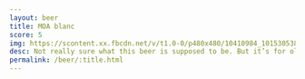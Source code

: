 ```yaml
---
layout: beer
title: MOA blanc
score: 5
img: https://scontent.xx.fbcdn.net/v/t1.0-0/p480x480/10410984_10153053839163745_7731660578628364886_n.jpg?oh=e68cb78a15c9fb3e8c338f03823fd380&oe=58D86274
desc: Not really sure what this beer is supposed to be. But it’s for olympians
permalink: /beer/:title.html
---
```

